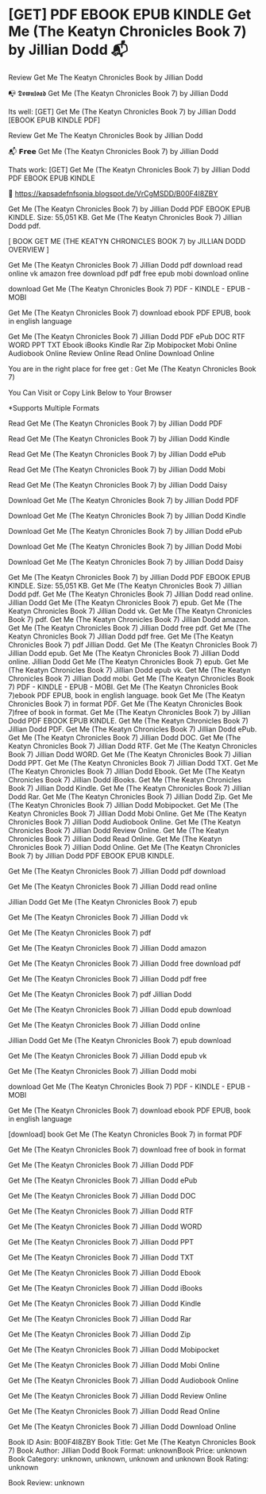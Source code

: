 # [GET] PDF EBOOK EPUB KINDLE Get Me (The Keatyn Chronicles Book 7) by  Jillian Dodd 📬
Review Get Me The Keatyn Chronicles Book by Jillian Dodd

📭 𝕯𝖔𝖜𝖓𝖑𝖔𝖆𝖉 Get Me (The Keatyn Chronicles Book 7) by Jillian Dodd

Its well: [GET] Get Me (The Keatyn Chronicles Book 7) by Jillian Dodd [EBOOK EPUB KINDLE PDF]


Review Get Me The Keatyn Chronicles Book by Jillian Dodd

📬 𝗙𝗿𝗲𝗲 Get Me (The Keatyn Chronicles Book 7) by Jillian Dodd

Thats work: [GET] Get Me (The Keatyn Chronicles Book 7) by Jillian Dodd PDF EBOOK EPUB KINDLE



🎁 https://kapsadefnfsonia.blogspot.de/VrCgMSDD/B00F4I8ZBY



Get Me (The Keatyn Chronicles Book 7) by Jillian Dodd PDF EBOOK EPUB KINDLE. Size: 55,051 KB. Get Me (The Keatyn Chronicles Book 7) Jillian Dodd pdf.

[ BOOK GET ME (THE KEATYN CHRONICLES BOOK 7) by JILLIAN DODD OVERVIEW ]

Get Me (The Keatyn Chronicles Book 7) Jillian Dodd pdf download read online vk amazon free download pdf pdf free epub mobi download online

download Get Me (The Keatyn Chronicles Book 7) PDF - KINDLE - EPUB - MOBI

Get Me (The Keatyn Chronicles Book 7) download ebook PDF EPUB, book in english language

Get Me (The Keatyn Chronicles Book 7) Jillian Dodd PDF ePub DOC RTF WORD PPT TXT Ebook iBooks Kindle Rar Zip Mobipocket Mobi Online Audiobook Online Review Online Read Online Download Online

You are in the right place for free get : Get Me (The Keatyn Chronicles Book 7)

You Can Visit or Copy Link Below to Your Browser

*Supports Multiple Formats

Read Get Me (The Keatyn Chronicles Book 7) by Jillian Dodd PDF

Read Get Me (The Keatyn Chronicles Book 7) by Jillian Dodd Kindle

Read Get Me (The Keatyn Chronicles Book 7) by Jillian Dodd ePub

Read Get Me (The Keatyn Chronicles Book 7) by Jillian Dodd Mobi

Read Get Me (The Keatyn Chronicles Book 7) by Jillian Dodd Daisy

Download Get Me (The Keatyn Chronicles Book 7) by Jillian Dodd PDF

Download Get Me (The Keatyn Chronicles Book 7) by Jillian Dodd Kindle

Download Get Me (The Keatyn Chronicles Book 7) by Jillian Dodd ePub

Download Get Me (The Keatyn Chronicles Book 7) by Jillian Dodd Mobi

Download Get Me (The Keatyn Chronicles Book 7) by Jillian Dodd Daisy

Get Me (The Keatyn Chronicles Book 7) by Jillian Dodd PDF EBOOK EPUB KINDLE. Size: 55,051 KB. Get Me (The Keatyn Chronicles Book 7) Jillian Dodd pdf. Get Me (The Keatyn Chronicles Book 7) Jillian Dodd read online. Jillian Dodd Get Me (The Keatyn Chronicles Book 7) epub. Get Me (The Keatyn Chronicles Book 7) Jillian Dodd vk. Get Me (The Keatyn Chronicles Book 7) pdf. Get Me (The Keatyn Chronicles Book 7) Jillian Dodd amazon. Get Me (The Keatyn Chronicles Book 7) Jillian Dodd free pdf. Get Me (The Keatyn Chronicles Book 7) Jillian Dodd pdf free. Get Me (The Keatyn Chronicles Book 7) pdf Jillian Dodd. Get Me (The Keatyn Chronicles Book 7) Jillian Dodd epub. Get Me (The Keatyn Chronicles Book 7) Jillian Dodd online. Jillian Dodd Get Me (The Keatyn Chronicles Book 7) epub. Get Me (The Keatyn Chronicles Book 7) Jillian Dodd epub vk. Get Me (The Keatyn Chronicles Book 7) Jillian Dodd mobi. Get Me (The Keatyn Chronicles Book 7) PDF - KINDLE - EPUB - MOBI. Get Me (The Keatyn Chronicles Book 7)ebook PDF EPUB, book in english language. book Get Me (The Keatyn Chronicles Book 7) in format PDF. Get Me (The Keatyn Chronicles Book 7)free of book in format. Get Me (The Keatyn Chronicles Book 7) by Jillian Dodd PDF EBOOK EPUB KINDLE. Get Me (The Keatyn Chronicles Book 7) Jillian Dodd PDF. Get Me (The Keatyn Chronicles Book 7) Jillian Dodd ePub. Get Me (The Keatyn Chronicles Book 7) Jillian Dodd DOC. Get Me (The Keatyn Chronicles Book 7) Jillian Dodd RTF. Get Me (The Keatyn Chronicles Book 7) Jillian Dodd WORD. Get Me (The Keatyn Chronicles Book 7) Jillian Dodd PPT. Get Me (The Keatyn Chronicles Book 7) Jillian Dodd TXT. Get Me (The Keatyn Chronicles Book 7) Jillian Dodd Ebook. Get Me (The Keatyn Chronicles Book 7) Jillian Dodd iBooks. Get Me (The Keatyn Chronicles Book 7) Jillian Dodd Kindle. Get Me (The Keatyn Chronicles Book 7) Jillian Dodd Rar. Get Me (The Keatyn Chronicles Book 7) Jillian Dodd Zip. Get Me (The Keatyn Chronicles Book 7) Jillian Dodd Mobipocket. Get Me (The Keatyn Chronicles Book 7) Jillian Dodd Mobi Online. Get Me (The Keatyn Chronicles Book 7) Jillian Dodd Audiobook Online. Get Me (The Keatyn Chronicles Book 7) Jillian Dodd Review Online. Get Me (The Keatyn Chronicles Book 7) Jillian Dodd Read Online. Get Me (The Keatyn Chronicles Book 7) Jillian Dodd Online. Get Me (The Keatyn Chronicles Book 7) by Jillian Dodd PDF EBOOK EPUB KINDLE.

Get Me (The Keatyn Chronicles Book 7) Jillian Dodd pdf download

Get Me (The Keatyn Chronicles Book 7) Jillian Dodd read online

Jillian Dodd Get Me (The Keatyn Chronicles Book 7) epub

Get Me (The Keatyn Chronicles Book 7) Jillian Dodd vk

Get Me (The Keatyn Chronicles Book 7) pdf

Get Me (The Keatyn Chronicles Book 7) Jillian Dodd amazon

Get Me (The Keatyn Chronicles Book 7) Jillian Dodd free download pdf

Get Me (The Keatyn Chronicles Book 7) Jillian Dodd pdf free

Get Me (The Keatyn Chronicles Book 7) pdf Jillian Dodd

Get Me (The Keatyn Chronicles Book 7) Jillian Dodd epub download

Get Me (The Keatyn Chronicles Book 7) Jillian Dodd online

Jillian Dodd Get Me (The Keatyn Chronicles Book 7) epub download

Get Me (The Keatyn Chronicles Book 7) Jillian Dodd epub vk

Get Me (The Keatyn Chronicles Book 7) Jillian Dodd mobi

download Get Me (The Keatyn Chronicles Book 7) PDF - KINDLE - EPUB - MOBI

Get Me (The Keatyn Chronicles Book 7) download ebook PDF EPUB, book in english language

[download] book Get Me (The Keatyn Chronicles Book 7) in format PDF

Get Me (The Keatyn Chronicles Book 7) download free of book in format

Get Me (The Keatyn Chronicles Book 7) Jillian Dodd PDF

Get Me (The Keatyn Chronicles Book 7) Jillian Dodd ePub

Get Me (The Keatyn Chronicles Book 7) Jillian Dodd DOC

Get Me (The Keatyn Chronicles Book 7) Jillian Dodd RTF

Get Me (The Keatyn Chronicles Book 7) Jillian Dodd WORD

Get Me (The Keatyn Chronicles Book 7) Jillian Dodd PPT

Get Me (The Keatyn Chronicles Book 7) Jillian Dodd TXT

Get Me (The Keatyn Chronicles Book 7) Jillian Dodd Ebook

Get Me (The Keatyn Chronicles Book 7) Jillian Dodd iBooks

Get Me (The Keatyn Chronicles Book 7) Jillian Dodd Kindle

Get Me (The Keatyn Chronicles Book 7) Jillian Dodd Rar

Get Me (The Keatyn Chronicles Book 7) Jillian Dodd Zip

Get Me (The Keatyn Chronicles Book 7) Jillian Dodd Mobipocket

Get Me (The Keatyn Chronicles Book 7) Jillian Dodd Mobi Online

Get Me (The Keatyn Chronicles Book 7) Jillian Dodd Audiobook Online

Get Me (The Keatyn Chronicles Book 7) Jillian Dodd Review Online

Get Me (The Keatyn Chronicles Book 7) Jillian Dodd Read Online

Get Me (The Keatyn Chronicles Book 7) Jillian Dodd Download Online

Book ID Asin: B00F4I8ZBY
Book Title: Get Me (The Keatyn Chronicles Book 7)
Book Author: Jillian Dodd
Book Format: unknownBook Price: unknown
Book Category: unknown, unknown, unknown and unknown
Book Rating: unknown

Book Review: unknown
